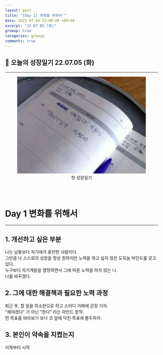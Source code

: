 ```yaml
---
layout: post
title: "[Day 1] 변화를 위하여 "
date: 2022-07-04 23:00:00 +09:00
excerpt: "22.07.05 (화)"
growup: true
categories: growup
comments: true
---
```

## 📒 오늘의 성장일기 22.07.05 (화)
---------------------------

<figure>
    <a href="/assets/img/util_images/GrowDiray.jpg"><img src="/assets/img/util_images/GrowDiray.jpg"></a>    
    <figcaption style="text-align:center">첫 성장일기</figcaption>
</figure>

<br>
<br>

# Day 1 변화를 위해서
---
## 1. 개선하고 싶은 부분
나는 남들보다 자기애가 충만한 사람이다.  
그만큼 나 스스로의 성장을 항상 원하지만 노력을 하고 싶지 않은 도둑놈 마인드를 갖고 있다.  
누구보다 자기계발을 열망하면서 그에 따른 노력을 하지 않는 나.  
나를 바꾸겠다.

## 2. 그에 대한 해결책과 필요한 노력 과정
퇴근 후, 할 일을 최소한으로 하고 스터디 카페에 곧장 가자.  
"해야겠다" 가 아닌 "한다" 라는 마인드 장착.  
먼 목표를 바라보기 보다 코 앞에 닥친 목표에 몰두하자.  

## 3. 본인이 약속을 지켰는지
이제부터 시작

<br>
<br>

[jekyll-docs]: https://jekyllrb.com/docs/home
[jekyll-gh]:   https://github.com/jekyll/jekyll
[jekyll-talk]: https://talk.jekyllrb.com/
